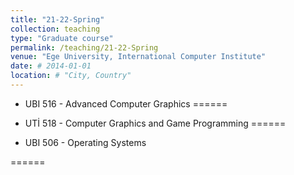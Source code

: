 ```yaml
---
title: "21-22-Spring"
collection: teaching
type: "Graduate course"
permalink: /teaching/21-22-Spring
venue: "Ege University, International Computer Institute"
date: # 2014-01-01
location: # "City, Country"
---
```


<!--  This is a description of a teaching experience. You can use markdown like any other post. -->

* UBI 516 - Advanced Computer Graphics
======
* UTİ 518 - Computer Graphics and Game Programming
======

* UBI 506 - Operating Systems 

======